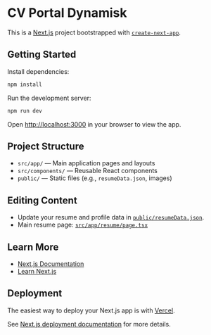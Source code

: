 # CV Portal Dynamisk

This is a [Next.js](https://nextjs.org) project bootstrapped with [`create-next-app`](https://nextjs.org/docs/app/api-reference/cli/create-next-app).

## Getting Started

Install dependencies:

```bash
npm install
```

Run the development server:

```bash
npm run dev
```

Open [http://localhost:3000](http://localhost:3000) in your browser to view the app.

## Project Structure

- `src/app/` — Main application pages and layouts
- `src/components/` — Reusable React components
- `public/` — Static files (e.g., `resumeData.json`, images)

## Editing Content

- Update your resume and profile data in [`public/resumeData.json`](public/resumeData.json).
- Main resume page: [`src/app/resume/page.tsx`](src/app/resume/page.tsx)

## Learn More

- [Next.js Documentation](https://nextjs.org/docs)
- [Learn Next.js](https://nextjs.org/learn)

## Deployment

The easiest way to deploy your Next.js app is with [Vercel](https://vercel.com/new?utm_medium=default-template&filter=next.js&utm_source=create-next-app&utm_campaign=create-next-app-readme).

See [Next.js deployment documentation](https://nextjs.org/docs/app/building-your-application/deploying) for more details.
